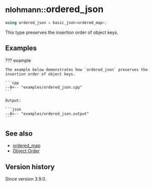 # <small>nlohmann::</small>ordered_json

```cpp
using ordered_json = basic_json<ordered_map>;
```

This type preserves the insertion order of object keys.

## Examples

??? example

    The example below demonstrates how `ordered_json` preserves the insertion order of object keys.

    ```cpp
    --8<-- "examples/ordered_json.cpp"
    ```
    
    Output:
    
    ```json
    --8<-- "examples/ordered_json.output"
    ```

## See also

- [ordered_map](ordered_map.md)
- [Object Order](../features/object_order.md)

## Version history

Since version 3.9.0.
